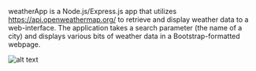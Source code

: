 weatherApp is a Node.js/Express.js app that utilizes https://api.openweathermap.org/ to retrieve and display weather data to a web-interface. The application takes a search parameter (the name of a city) and displays various bits of weather data in a Bootstrap-formatted webpage.

![alt text](https://github.com/IanHefflefinger/weatherApp/screenshotWeatherApp?raw=true)
